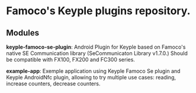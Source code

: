 # Famoco's Keyple plugins repository.

## Modules
**keyple-famoco-se-plugin**: Android Plugin for Keyple based on Famoco's native SE Communication library
(SeCommunicaton Library v1.7.0.)
Should be compatible with FX100, FX200 and FC300 series.

**example-app**: Exemple application using Keyple Famoco Se plugin and Keyple AndroidNfc plugin, allowing to try multiple use cases:
reading,
increase counters,
decrease counters.